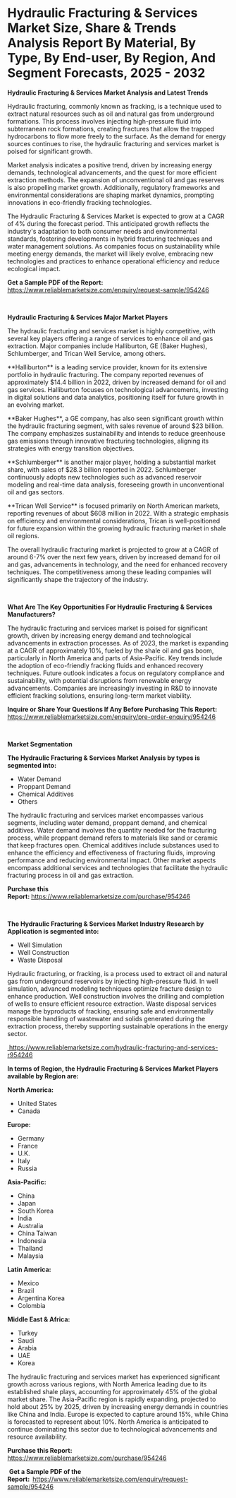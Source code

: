 <p><h1>Hydraulic Fracturing & Services Market Size, Share & Trends Analysis Report By Material, By Type, By End-user, By Region, And Segment Forecasts, 2025 - 2032</h1></p><p><strong>Hydraulic Fracturing & Services Market Analysis and Latest Trends</strong></p>
<p><p>Hydraulic fracturing, commonly known as fracking, is a technique used to extract natural resources such as oil and natural gas from underground formations. This process involves injecting high-pressure fluid into subterranean rock formations, creating fractures that allow the trapped hydrocarbons to flow more freely to the surface. As the demand for energy sources continues to rise, the hydraulic fracturing and services market is poised for significant growth.</p><p>Market analysis indicates a positive trend, driven by increasing energy demands, technological advancements, and the quest for more efficient extraction methods. The expansion of unconventional oil and gas reserves is also propelling market growth. Additionally, regulatory frameworks and environmental considerations are shaping market dynamics, prompting innovations in eco-friendly fracking technologies.</p><p>The Hydraulic Fracturing & Services Market is expected to grow at a CAGR of 4% during the forecast period. This anticipated growth reflects the industry's adaptation to both consumer needs and environmental standards, fostering developments in hybrid fracturing techniques and water management solutions. As companies focus on sustainability while meeting energy demands, the market will likely evolve, embracing new technologies and practices to enhance operational efficiency and reduce ecological impact.</p></p>
<p><strong>Get a Sample PDF of the Report:&nbsp;</strong> <a href="https://www.reliablemarketsize.com/enquiry/request-sample/954246?utm_campaign=3054&utm_medium=2&utm_source=Github&utm_content=ia&utm_term=18042025&utm_id=hydraulic-fracturing-services">https://www.reliablemarketsize.com/enquiry/request-sample/954246</a></p>
<p>&nbsp;</p>
<p><strong>Hydraulic Fracturing & Services Major Market Players</strong></p>
<p><p>The hydraulic fracturing and services market is highly competitive, with several key players offering a range of services to enhance oil and gas extraction. Major companies include Halliburton, GE (Baker Hughes), Schlumberger, and Trican Well Service, among others.</p><p>**Halliburton** is a leading service provider, known for its extensive portfolio in hydraulic fracturing. The company reported revenues of approximately $14.4 billion in 2022, driven by increased demand for oil and gas services. Halliburton focuses on technological advancements, investing in digital solutions and data analytics, positioning itself for future growth in an evolving market.</p><p>**Baker Hughes**, a GE company, has also seen significant growth within the hydraulic fracturing segment, with sales revenue of around $23 billion. The company emphasizes sustainability and intends to reduce greenhouse gas emissions through innovative fracturing technologies, aligning its strategies with energy transition objectives.</p><p>**Schlumberger** is another major player, holding a substantial market share, with sales of $28.3 billion reported in 2022. Schlumberger continuously adopts new technologies such as advanced reservoir modeling and real-time data analysis, foreseeing growth in unconventional oil and gas sectors.</p><p>**Trican Well Service** is focused primarily on North American markets, reporting revenues of about $608 million in 2022. With a strategic emphasis on efficiency and environmental considerations, Trican is well-positioned for future expansion within the growing hydraulic fracturing market in shale oil regions.</p><p>The overall hydraulic fracturing market is projected to grow at a CAGR of around 6-7% over the next few years, driven by increased demand for oil and gas, advancements in technology, and the need for enhanced recovery techniques. The competitiveness among these leading companies will significantly shape the trajectory of the industry.</p></p>
<p>&nbsp;</p>
<p><strong>What Are The Key Opportunities For Hydraulic Fracturing & Services Manufacturers?</strong></p>
<p><p>The hydraulic fracturing and services market is poised for significant growth, driven by increasing energy demand and technological advancements in extraction processes. As of 2023, the market is expanding at a CAGR of approximately 10%, fueled by the shale oil and gas boom, particularly in North America and parts of Asia-Pacific. Key trends include the adoption of eco-friendly fracking fluids and enhanced recovery techniques. Future outlook indicates a focus on regulatory compliance and sustainability, with potential disruptions from renewable energy advancements. Companies are increasingly investing in R&D to innovate efficient fracking solutions, ensuring long-term market viability.</p></p>
<p><strong>Inquire or Share Your Questions If Any Before Purchasing This Report:</strong> <a href="https://www.reliablemarketsize.com/enquiry/pre-order-enquiry/954246?utm_campaign=3054&utm_medium=2&utm_source=Github&utm_content=ia&utm_term=18042025&utm_id=hydraulic-fracturing-services">https://www.reliablemarketsize.com/enquiry/pre-order-enquiry/954246</a></p>
<p>&nbsp;</p>
<p><strong>Market Segmentation</strong></p>
<p><strong>The Hydraulic Fracturing & Services Market Analysis by types is segmented into:</strong></p>
<p><ul><li>Water Demand</li><li>Proppant Demand</li><li>Chemical Additives</li><li>Others</li></ul></p>
<p><p>The hydraulic fracturing and services market encompasses various segments, including water demand, proppant demand, and chemical additives. Water demand involves the quantity needed for the fracturing process, while proppant demand refers to materials like sand or ceramic that keep fractures open. Chemical additives include substances used to enhance the efficiency and effectiveness of fracturing fluids, improving performance and reducing environmental impact. Other market aspects encompass additional services and technologies that facilitate the hydraulic fracturing process in oil and gas extraction.</p></p>
<p><strong>Purchase this Report:&nbsp;</strong><a href="https://www.reliablemarketsize.com/purchase/954246?utm_campaign=3054&utm_medium=2&utm_source=Github&utm_content=ia&utm_term=18042025&utm_id=hydraulic-fracturing-services">https://www.reliablemarketsize.com/purchase/954246</a></p>
<p>&nbsp;</p>
<p><strong>The Hydraulic Fracturing & Services Market Industry Research by Application is segmented into:</strong></p>
<p><ul><li>Well Simulation</li><li>Well Construction</li><li>Waste Disposal</li></ul></p>
<p><p>Hydraulic fracturing, or fracking, is a process used to extract oil and natural gas from underground reservoirs by injecting high-pressure fluid. In well simulation, advanced modeling techniques optimize fracture design to enhance production. Well construction involves the drilling and completion of wells to ensure efficient resource extraction. Waste disposal services manage the byproducts of fracking, ensuring safe and environmentally responsible handling of wastewater and solids generated during the extraction process, thereby supporting sustainable operations in the energy sector.</p></p>
<p><a href="https://www.reliablemarketsize.com/hydraulic-fracturing-and-services-r954246?utm_campaign=3054&utm_medium=2&utm_source=Github&utm_content=ia&utm_term=18042025&utm_id=hydraulic-fracturing-services">&nbsp;https://www.reliablemarketsize.com/hydraulic-fracturing-and-services-r954246</a></p>
<p><strong>In terms of Region, the Hydraulic Fracturing & Services Market Players available by Region are:</strong></p>
<p>
    <p> <strong> North America: </strong>
        <ul>
            <li>United States</li>
            <li>Canada</li>
        </ul>
        </p> 
    <p> <strong> Europe: </strong>
        <ul>
            <li>Germany</li>
            <li>France</li>
            <li>U.K.</li>
            <li>Italy</li>
            <li>Russia</li>
        </ul>
        </p> 
    <p> <strong> Asia-Pacific: </strong>
        <ul>
            <li>China</li>
            <li>Japan</li>
            <li>South Korea</li>
            <li>India</li>
            <li>Australia</li>
            <li>China Taiwan</li>
            <li>Indonesia</li>
            <li>Thailand</li>
            <li>Malaysia</li>
        </ul>
        </p> 
    <p> <strong> Latin America: </strong>
        <ul>
            <li>Mexico</li>
            <li>Brazil</li>
            <li>Argentina Korea</li>
            <li>Colombia</li>
        </ul>
        </p> 
    <p> <strong> Middle East & Africa: </strong>
        <ul>
            <li>Turkey</li>
            <li>Saudi</li>
            <li>Arabia</li>
            <li>UAE</li>
            <li>Korea</li>
        </ul>
    </p>
    </p>
<p><p>The hydraulic fracturing and services market has experienced significant growth across various regions, with North America leading due to its established shale plays, accounting for approximately 45% of the global market share. The Asia-Pacific region is rapidly expanding, projected to hold about 25% by 2025, driven by increasing energy demands in countries like China and India. Europe is expected to capture around 15%, while China is forecasted to represent about 10%. North America is anticipated to continue dominating this sector due to technological advancements and resource availability.</p></p>
<p><strong>Purchase this Report: </strong><a href="https://www.reliablemarketsize.com/purchase/954246?utm_campaign=3054&utm_medium=2&utm_source=Github&utm_content=ia&utm_term=18042025&utm_id=hydraulic-fracturing-services">https://www.reliablemarketsize.com/purchase/954246</a></p>
<p>&nbsp;<strong>Get a Sample PDF of the Report:&nbsp;&nbsp;</strong><a href="https://www.reliablemarketsize.com/enquiry/request-sample/954246?utm_campaign=3054&utm_medium=2&utm_source=Github&utm_content=ia&utm_term=18042025&utm_id=hydraulic-fracturing-services">https://www.reliablemarketsize.com/enquiry/request-sample/954246</a></p>
<p><strong></strong></p>
<p><p></p><p></p><p></p></p>